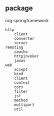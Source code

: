 ## package
org.springframework
```
http
    client
    converter
    server
remoting
    caucho
    httpinvoker
    jaxws
web
    accept
    bind
    client
    context
    cors
    filter
    jsf
    method
    multipart
    util
```